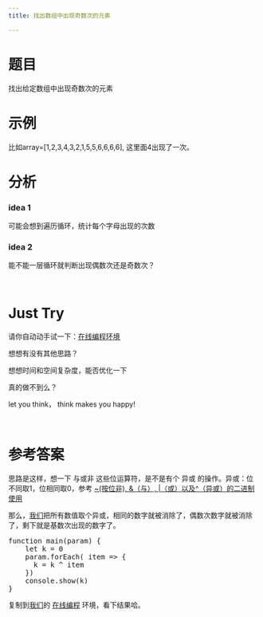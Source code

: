 ```yaml
---
title: 找出数组中出现奇数次的元素

---
```

# 题目

找出给定数组中出现奇数次的元素

# 示例

比如array=[1,2,3,4,3,2,1,5,5,6,6,6,6], 这里面4出现了一次。

# 分析

### idea 1

可能会想到遍历循环，统计每个字母出现的次数

### idea 2

能不能一层循环就判断出现偶数次还是奇数次？

&nbsp;

# Just Try

请你自动动手试一下：[在线编程环境][1]

想想有没有其他思路？

想想时间和空间复杂度，能否优化一下

真的做不到么？

let you think， think makes you happy!

&nbsp;

# 参考答案

思路是这样，想一下 与或非 这些位运算符，是不是有个 异或 的操作。异或：位不同取1，位相同取0，参考 [~(按位非), &#038;（与）, |（或）以及^（异或）的二进制使用][2]

那么，[我们](https://www.w3cdoc.com)把所有数值取个异或，相同的数字就被消除了，偶数次数字就被消除了，剩下就是基数次出现的数字了。

<pre class="EnlighterJSRAW" data-enlighter-language="null">function main(param) {
    let k = 0
    param.forEach( item => {
      k = k ^ item
    })
    console.show(k)
}</pre>

复制到[我们](https://www.w3cdoc.com)的 [在线编程][1] 环境，看下结果哈。

 [1]: https://www.f2e123.com/code?code=algorithm&pid=4134
 [2]: https://www.f2e123.com/javascriptnodejs/2099.html
